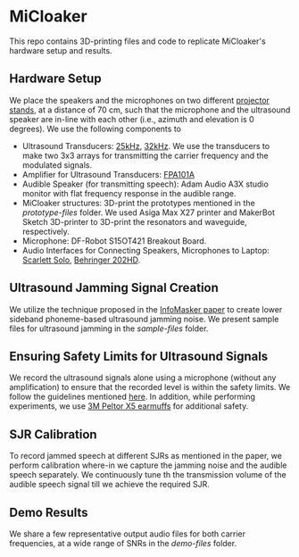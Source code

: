 # MiCloaker
This repo contains 3D-printing files and code to replicate MiCloaker's hardware setup and results. 

## Hardware Setup
We place the speakers and the microphones on two different [projector stands](https://shopee.sg/Projector-Tripod-Projector-Floor-Stand-Foldable-Laptop-Stand-Speaker-Stand-Adjustable-90cm-180cm-Tray-Projector-Stand-Heavy-Duty-i.873500605.10398658831), at a distance of 70 cm, such that the microphone and the ultrasound speaker are in-line with each other (i.e., azimuth and elevation is 0 degrees). We use the following components to 
- Ultrasound Transducers: [25kHz](https://www.cuidevices.com/product/resource/cusa-t80-12-2600-th.pdf), [32kHz](https://www.mouser.com/datasheet/2/911/T328S16-1371205.pdf). We use the transducers to make two 3x3 arrays for transmitting the carrier frequency and the modulated signals.
- Amplifier for Ultrasound Transducers: [FPA101A](https://www.aliexpress.com/item/33023103749.html?spm=a2g0o.order_list.order_list_main.5.565d18028oncPS) 
- Audible Speaker (for transmitting speech): Adam Audio A3X studio monitor with flat frequency response in the audible range. 
- MiCloaker structures: 3D-print the prototypes mentioned in the _prototype-files_ folder. We used Asiga Max X27 printer and MakerBot Sketch 3D-printer to 3D-print the resonators and waveguide, respectively.
- Microphone: DF-Robot S15OT421 Breakout Board.
- Audio Interfaces for Connecting Speakers, Microphones to Laptop: [Scarlett Solo](https://focusrite.com/products/scarlett-solo), [Behringer 202HD](https://www.behringer.com/product.html?modelCode=0805-AAR). 

## Ultrasound Jamming Signal Creation
We utilize the technique proposed in the [InfoMasker paper](https://www.ndss-symposium.org/ndss-paper/infomasker-preventing-eavesdropping-using-phoneme-based-noise/) to create lower sideband phoneme-based ultrasound jamming noise. We present sample files for ultrasound jamming in the _sample-files_ folder.  

## Ensuring Safety Limits for Ultrasound Signals
We record the ultrasound signals alone using a microphone (without any amplification) to ensure that the recorded level is within the safety limits. We follow the guidelines mentioned [here](https://www.sciencedirect.com/science/article/pii/S0079610706000885). In addition, while performing experiments, we use [3M Peltor X5 earmuffs](https://www.3m.com.sg/3M/en_SG/p/d/v000137089/) for additional safety. 

## SJR Calibration
To record jammed speech at different SJRs as mentioned in the paper, we perform calibration where-in we capture the jamming noise and the audible speech separately. We continuously tune th the transmission volume of the audible speech signal till we achieve the required SJR. 

## Demo Results
We share a few representative output audio files for both carrier frequencies, at a wide range of SNRs in the _demo-files_ folder. 
